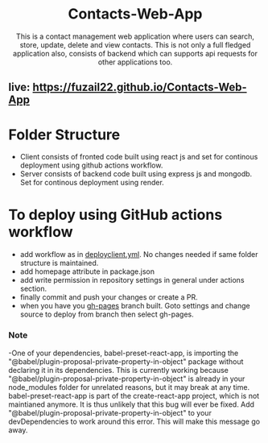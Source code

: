 <h1 align="center">Contacts-Web-App</h1>

<p align="center"> This is a contact management web application where users can search, store, update, delete and view contacts. This is not only a full fledged application also, consists of backend which can supports api requests for other applications too.
  
## live: https://fuzail22.github.io/Contacts-Web-App

# Folder Structure

- Client consists of fronted code built using react js and set for continous deployment using github actions workflow.
- Server consists of backend code built using express js and mongodb. Set for continous deployment using render.

# To deploy using GitHub actions workflow

- add workflow as in [deployclient.yml](https://github.com/Fuzail22/Browse_Stock_OHLCV/blob/main/.github/workflows/deployClient.yml). No changes needed if same folder structure is maintained.
- add homepage attribute in package.json
- add write permission in repository settings in general under actions section.
- finally commit and push your changes or create a PR.
- when you have you [gh-pages](https://github.com/Fuzail22/Contacts-Web-App/tree/gh-pages) branch built. Goto settings and change source to deploy from branch then select gh-pages.

### Note

-One of your dependencies, babel-preset-react-app, is importing the
"@babel/plugin-proposal-private-property-in-object" package without
declaring it in its dependencies. This is currently working because
"@babel/plugin-proposal-private-property-in-object" is already in your
node_modules folder for unrelated reasons, but it may break at any time.
babel-preset-react-app is part of the create-react-app project, which
is not maintianed anymore. It is thus unlikely that this bug will
ever be fixed. Add "@babel/plugin-proposal-private-property-in-object" to
your devDependencies to work around this error. This will make this message
go away.
